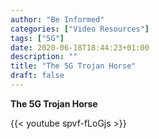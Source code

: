 ```yaml
---
author: "Be Informed"
categories: ["Video Resources"]
tags: ["5G"]
date: 2020-06-18T18:44:23+01:00
description: ""
title: "The 5G Trojan Horse"
draft: false
---
```


**The 5G Trojan Horse**

{{< youtube spvf-fLoGjs >}}
